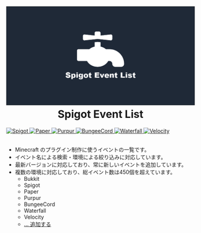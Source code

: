 <h1 align="center">
  <a href="https://spigot-event-list.s7a.dev">
    <img src="logo.png" alt="spigot-event-list"/>
  </a>
  Spigot Event List
</h1>

<a href="https://www.spigotmc.org">
  <img alt="Spigot" src="https://img.shields.io/badge/dynamic/json?color=orange&label=Spigot&query=Spigot&url=https%3A%2F%2Fraw.githubusercontent.com%2Fsya-ri%2Fspigot-event-list%2Fmaster%2Fpackages%2Fdata%2Fversions.json" />
</a>
<a href="https://papermc.io/downloads#Paper">
  <img alt="Paper" src="https://img.shields.io/badge/dynamic/json?color=lightgray&label=Paper&query=Paper&url=https%3A%2F%2Fraw.githubusercontent.com%2Fsya-ri%2Fspigot-event-list%2Fmaster%2Fpackages%2Fdata%2Fversions.json" />
</a>
<a href="https://purpurmc.org">
  <img alt="Purpur" src="https://img.shields.io/badge/dynamic/json?color=blueviolet&label=Purpur&query=Purpur&url=https%3A%2F%2Fraw.githubusercontent.com%2Fsya-ri%2Fspigot-event-list%2Fmaster%2Fpackages%2Fdata%2Fversions.json" />
</a>
<a href="https://www.spigotmc.org/wiki/bungeecord">
  <img alt="BungeeCord" src="https://img.shields.io/badge/dynamic/json?color=yellow&label=BungeeCord&query=Bungee&url=https%3A%2F%2Fraw.githubusercontent.com%2Fsya-ri%2Fspigot-event-list%2Fmaster%2Fpackages%2Fdata%2Fversions.json" />
</a>
<a href="https://papermc.io/downloads#Waterfall">
  <img alt="Waterfall" src="https://img.shields.io/badge/dynamic/json?color=lightblue&label=Waterfall&query=Waterfall&url=https%3A%2F%2Fraw.githubusercontent.com%2Fsya-ri%2Fspigot-event-list%2Fmaster%2Fpackages%2Fdata%2Fversions.json" />
</a>
<a href="https://papermc.io/downloads#Velocity">
  <img alt="Velocity" src="https://img.shields.io/badge/dynamic/json?color=lightgreen&label=Velocity&query=Velocity&url=https%3A%2F%2Fraw.githubusercontent.com%2Fsya-ri%2Fspigot-event-list%2Fmaster%2Fpackages%2Fdata%2Fversions.json" />
</a>

<br />
<br />

- Minecraft のプラグイン制作に使うイベントの一覧です。
- イベント名による検索・環境による絞り込みに対応しています。
- 最新バージョンに対応しており、常に新しいイベントを追加しています。
- 複数の環境に対応しており、総イベント数は450個を超えています。
  - Bukkit
  - Spigot
  - Paper
  - Purpur
  - BungeeCord
  - Waterfall
  - Velocity
  - [... 追加する](https://github.com/sya-ri/spigot-event-list/issues/new?template=new-environment.yml)
